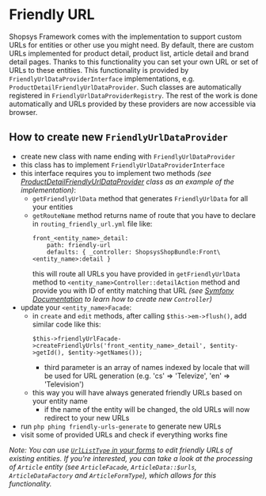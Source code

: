 # Friendly URL

Shopsys Framework comes with the implementation to support custom URLs for entities or other use you might need.
By default, there are custom URLs implemented for product detail, product list, article detail and brand detail pages.
Thanks to this functionality you can set your own URL or set of URLs to these entities.
This functionality is provided by `FriendlyUrlDataProviderInterface` implementations, e.g. `ProductDetailFriendlyUrlDataProvider`.
Such classes are automatically registered in `FriendlyUrlDataProviderRegistry`.
The rest of the work is done automatically and URLs provided by these providers are now accessible via browser.

## How to create new `FriendlyUrlDataProvider`

- create new class with name ending with `FriendlyUrlDataProvider`
- this class has to implement `FriendlyUrlDataProviderInterface`
- this interface requires you to implement two methods *(see [ProductDetailFriendlyUrlDataProvider](https://github.com/shopsys/shopsys/blob/master/packages/framework/src/Model/Product/ProductDetailFriendlyUrlDataProvider.php) class as an example of the implementation)*:
    - `getFriendlyUrlData` method that generates `FriendlyUrlData` for all your entities
    - `getRouteName` method returns name of route that you have to declare in `routing_friendly_url.yml` file like:
        ```
        front_<entity_name>_detail:
            path: friendly-url
            defaults: { _controller: ShopsysShopBundle:Front\<entity_name>:detail }
        ```
        this will route all URLs you have provided in `getFriendlyUrlData` method to `<entity_name>Controller::detailAction` method and provide you with ID of entity matching that URL
        *(see [Symfony Documentation](https://symfony.com/doc/3.4/controller.html) to learn how to create new `Controller`)*
- update your `<entity_name>Facade`:
    - in `create` and `edit` methods, after calling `$this->em->flush()`, add similar code like this:
        ```
        $this->friendlyUrlFacade->createFriendlyUrls('front_<entity_name>_detail', $entity->getId(), $entity->getNames());
        ```
        - third parameter is an array of names indexed by locale that will be used for URL generation (e.g. 'cs' => 'Televize', 'en' => 'Television')
    - this way you will have always generated friendly URLs based on your entity name
        - if the name of the entity will be changed, the old URLs will now redirect to your new URLs
- run `php phing friendly-urls-generate` to generate new URLs
- visit some of provided URLs and check if everything works fine

*Note: You can use [`UrlListType` in your forms](./using-form-types.md#urllisttype) to edit friendly URLs of existing entities.*
*If you're interested, you can take a look at the processing of `Article` entity (see `ArticleFacade`, `ArticleData::$urls`, `ArticleDataFactory` and `ArticleFormType`), which allows for this functionality.*
